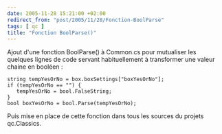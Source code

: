 ```yaml
---
date: 2005-11-28 15:21:00 +02:00
redirect_from: "post/2005/11/28/Fonction-BoolParse"
tags: [ qc ]
title: "Fonction BoolParse()"
---
```


Ajout d'une fonction BoolParse() à Common.cs pour mutualiser les quelques
lignes de code servant habituellement à transformer une valeur chaine en
booléen :

```
string tempYesOrNo = box.boxSettings["boxYesOrNo"];
if (tempYesOrNo == "") {
   tempYesOrNo = bool.FalseString;
}
bool boxYesOrNo = bool.Parse(tempYesOrNo);
```

Puis mise en place de cette fonction dans tous les sources du projets
qc.Classics.
